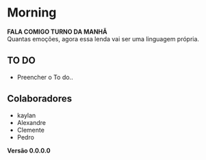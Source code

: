 # Morning

**FALA COMIGO TURNO DA MANHÃ**<br/>
Quantas emoções, agora essa lenda vai ser uma linguagem própria.

## TO DO

* Preencher o To do..

## Colaboradores

  * kaylan<br/>
  * Alexandre<br/>
  * Clemente<br/>
  * Pedro

**Versão 0.0.0.0**
